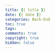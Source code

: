 ```yaml
---
title: {{ title }}
date: {{ date }}
categories: Back-End
toc: true
tags:
comments: true
copyright: true
hidden: false
---
```




<!--more-->

